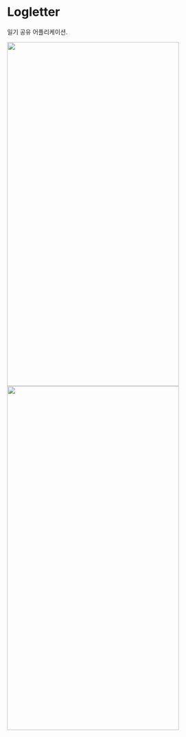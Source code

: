 # Logletter

일기 공유 어플리케이션.

<img src="https://github.com/LilDevsy0117/logletter/assets/80056110/6d5f1b3e-41ab-48fd-b201-915da7f1ca5d" width="400" height="800" />
<img src="https://github.com/LilDevsy0117/logletter/assets/80056110/39b926fc-3598-49d4-ba6f-ffc152dacd2c" width="400" height="800" />


